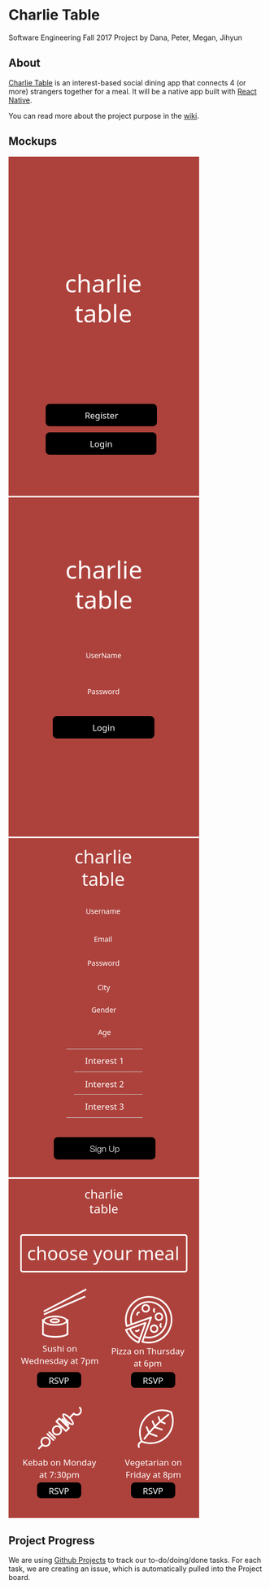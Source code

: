 # Charlie Table

Software Engineering Fall 2017 Project by Dana, Peter, Megan, Jihyun

## About
[Charlie Table](https://charlietable.bitballoon.com) is an interest-based social dining app that connects 4 (or more) strangers together for a meal. It will be a native app built with [React Native](https://facebook.github.io/react-native/).

You can read more about the project purpose in the [wiki](https://github.com/jihjihk/charlietable/wiki/).

## Mockups
![Alt text](start.png)
![Alt text](login.png)
![Alt text](signup.png)
![Alt text](dining.png)

## Project Progress

We are using [Github Projects](https://github.com/jihjihk/charlietable/projects/1) to track our to-do/doing/done tasks. For each task, we are creating an issue, which is automatically pulled into the Project board.